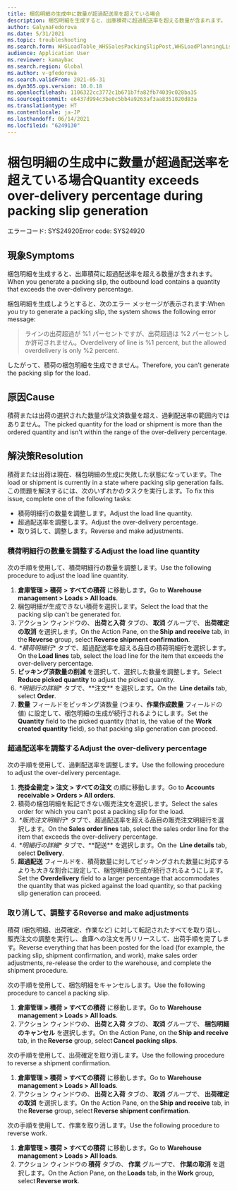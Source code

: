 ```yaml
---
title: 梱包明細の生成中に数量が超過配送率を超えている場合
description: 梱包明細を生成すると、出庫積荷に超過配送率を超える数量が含まれます。
author: GalynaFedorova
ms.date: 5/31/2021
ms.topic: troubleshooting
ms.search.form: WHSLoadTable_WHSSalesPackingSlipPost,WHSLoadPlanningListPage_WHSSalesPackingSlipPost,WHSLoadPlanningWorkbench_WHSSalesPackingSlipPost
audience: Application User
ms.reviewer: kamaybac
ms.search.region: Global
ms.author: v-gfedorova
ms.search.validFrom: 2021-05-31
ms.dyn365.ops.version: 10.0.18
ms.openlocfilehash: 1106322cc3772c1b671b7fa82fb74039c028ba35
ms.sourcegitcommit: e6437d994c3be0c5bb4a9263af3aa8351020d83a
ms.translationtype: HT
ms.contentlocale: ja-JP
ms.lasthandoff: 06/14/2021
ms.locfileid: "6249130"
---
```

# <a name="quantity-exceeds-over-delivery-percentage-during-packing-slip-generation"></a><span data-ttu-id="42219-103">梱包明細の生成中に数量が超過配送率を超えている場合</span><span class="sxs-lookup"><span data-stu-id="42219-103">Quantity exceeds over-delivery percentage during packing slip generation</span></span>

<span data-ttu-id="42219-104">エラーコード: SYS24920</span><span class="sxs-lookup"><span data-stu-id="42219-104">Error code: SYS24920</span></span>

## <a name="symptoms"></a><span data-ttu-id="42219-105">現象</span><span class="sxs-lookup"><span data-stu-id="42219-105">Symptoms</span></span>

<span data-ttu-id="42219-106">梱包明細を生成すると、出庫積荷に超過配送率を超える数量が含まれます。</span><span class="sxs-lookup"><span data-stu-id="42219-106">When you generate a packing slip, the outbound load contains a quantity that exceeds the over-delivery percentage.</span></span>

<span data-ttu-id="42219-107">梱包明細を生成しようとすると、次のエラー メッセージが表示されます:</span><span class="sxs-lookup"><span data-stu-id="42219-107">When you try to generate a packing slip, the system shows the following error message:</span></span>

> <span data-ttu-id="42219-108">ラインの出荷超過が %1 パーセントですが、出荷超過は %2 パーセントしか許可されません。</span><span class="sxs-lookup"><span data-stu-id="42219-108">Overdelivery of line is %1 percent, but the allowed overdelivery is only %2 percent.</span></span>

<span data-ttu-id="42219-109">したがって、積荷の梱包明細を生成できません。</span><span class="sxs-lookup"><span data-stu-id="42219-109">Therefore, you can't generate the packing slip for the load.</span></span>

## <a name="cause"></a><span data-ttu-id="42219-110">原因</span><span class="sxs-lookup"><span data-stu-id="42219-110">Cause</span></span>

<span data-ttu-id="42219-111">積荷または出荷の選択された数量が注文済数量を超え、過剰配送率の範囲内ではありません。</span><span class="sxs-lookup"><span data-stu-id="42219-111">The picked quantity for the load or shipment is more than the ordered quantity and isn't within the range of the over-delivery percentage.</span></span>

## <a name="resolution"></a><span data-ttu-id="42219-112">解決策</span><span class="sxs-lookup"><span data-stu-id="42219-112">Resolution</span></span>

<span data-ttu-id="42219-113">積荷または出荷は現在、梱包明細の生成に失敗した状態になっています。</span><span class="sxs-lookup"><span data-stu-id="42219-113">The load or shipment is currently in a state where packing slip generation fails.</span></span> <span data-ttu-id="42219-114">この問題を解決するには、次のいずれかのタスクを実行します。</span><span class="sxs-lookup"><span data-stu-id="42219-114">To fix this issue, complete one of the following tasks:</span></span>

- <span data-ttu-id="42219-115">積荷明細行の数量を調整します。</span><span class="sxs-lookup"><span data-stu-id="42219-115">Adjust the load line quantity.</span></span>
- <span data-ttu-id="42219-116">超過配送率を調整します。</span><span class="sxs-lookup"><span data-stu-id="42219-116">Adjust the over-delivery percentage.</span></span>
- <span data-ttu-id="42219-117">取り消して、調整します。</span><span class="sxs-lookup"><span data-stu-id="42219-117">Reverse and make adjustments.</span></span>

### <a name="adjust-the-load-line-quantity"></a><span data-ttu-id="42219-118">積荷明細行の数量を調整する</span><span class="sxs-lookup"><span data-stu-id="42219-118">Adjust the load line quantity</span></span>

<span data-ttu-id="42219-119">次の手順を使用して、積荷明細行の数量を調整します。</span><span class="sxs-lookup"><span data-stu-id="42219-119">Use the following procedure to adjust the load line quantity.</span></span>

1. <span data-ttu-id="42219-120">**倉庫管理 \> 積荷 \> すべての積荷** に移動します。</span><span class="sxs-lookup"><span data-stu-id="42219-120">Go to **Warehouse management \> Loads \> All loads**.</span></span>
1. <span data-ttu-id="42219-121">梱包明細が生成できない積荷を選択します。</span><span class="sxs-lookup"><span data-stu-id="42219-121">Select the load that the packing slip can't be generated for.</span></span>
1. <span data-ttu-id="42219-122">アクション ウィンドウの、 **出荷と入荷** タブの、 **取消** グループで、 **出荷確定の取消** を選択します。</span><span class="sxs-lookup"><span data-stu-id="42219-122">On the Action Pane, on the **Ship and receive** tab, in the **Reverse** group, select **Reverse shipment confirmation**.</span></span>
1. <span data-ttu-id="42219-123"> *\*積荷明細行** タブで、超過配送率を超える品目の積荷明細行を選択します。</span><span class="sxs-lookup"><span data-stu-id="42219-123">On the **Load lines** tab, select the load line for the item that exceeds the over-delivery percentage.</span></span>
1. <span data-ttu-id="42219-124">**ピッキング済数量の削減** を選択して、選択した数量を調整します。</span><span class="sxs-lookup"><span data-stu-id="42219-124">Select **Reduce picked quantity** to adjust the picked quantity.</span></span>
1. <span data-ttu-id="42219-125"> *\*明細行の詳細** タブで、*\*注文** を選択します。</span><span class="sxs-lookup"><span data-stu-id="42219-125">On the  **Line details** tab, select **Order**.</span></span>
1. <span data-ttu-id="42219-126">**数量** フィールドをピッキング済数量 (つまり、**作業作成数量** フィールドの値) に設定して、梱包明細の生成が続行されるようにします。</span><span class="sxs-lookup"><span data-stu-id="42219-126">Set the **Quantity** field to the picked quantity (that is, the value of the **Work created quantity** field), so that packing slip generation can proceed.</span></span>

### <a name="adjust-the-over-delivery-percentage"></a><span data-ttu-id="42219-127">超過配送率を調整する</span><span class="sxs-lookup"><span data-stu-id="42219-127">Adjust the over-delivery percentage</span></span>

<span data-ttu-id="42219-128">次の手順を使用して、過剰配送率を調整します。</span><span class="sxs-lookup"><span data-stu-id="42219-128">Use the following procedure to adjust the over-delivery percentage.</span></span>

1. <span data-ttu-id="42219-129">**売掛金勘定 \> 注文 \> すべての注文** の順に移動します。</span><span class="sxs-lookup"><span data-stu-id="42219-129">Go to **Accounts receivable \> Orders \> All orders**.</span></span>
1. <span data-ttu-id="42219-130">積荷の梱包明細を転記できない販売注文を選択します。</span><span class="sxs-lookup"><span data-stu-id="42219-130">Select the sales order for which you can't post a packing slip for the load.</span></span>
1. <span data-ttu-id="42219-131"> *\*販売注文明細行** タブで、超過配送率を超える品目の販売注文明細行を選択します。</span><span class="sxs-lookup"><span data-stu-id="42219-131">On the **Sales order lines** tab, select the sales order line for the item that exceeds the over-delivery percentage.</span></span>
1. <span data-ttu-id="42219-132"> *\*明細行の詳細** タブで、*\*配送** を選択します。</span><span class="sxs-lookup"><span data-stu-id="42219-132">On the  **Line details** tab, select **Delivery**.</span></span>
1. <span data-ttu-id="42219-133">**超過配送** フィールドを、積荷数量に対してピッキングされた数量に対応するよりも大きな割合に設定して、梱包明細の生成が続行されるようにします。</span><span class="sxs-lookup"><span data-stu-id="42219-133">Set the **Overdelivery** field to a larger percentage that accommodates the quantity that was picked against the load quantity, so that packing slip generation can proceed.</span></span>

### <a name="reverse-and-make-adjustments"></a><span data-ttu-id="42219-134">取り消して、調整する</span><span class="sxs-lookup"><span data-stu-id="42219-134">Reverse and make adjustments</span></span>

<span data-ttu-id="42219-135">積荷 (梱包明細、出荷確定、作業など) に対して転記されたすべてを取り消し、販売注文の調整を実行し、倉庫への注文を再リリースして、出荷手順を完了します。</span><span class="sxs-lookup"><span data-stu-id="42219-135">Reverse everything that has been posted for the load (for example, the packing slip, shipment confirmation, and work), make sales order adjustments, re-release the order to the warehouse, and complete the shipment procedure.</span></span>

<span data-ttu-id="42219-136">次の手順を使用して、梱包明細をキャンセルします。</span><span class="sxs-lookup"><span data-stu-id="42219-136">Use the following procedure to cancel a packing slip.</span></span>

1. <span data-ttu-id="42219-137">**倉庫管理 \> 積荷 \> すべての積荷** に移動します。</span><span class="sxs-lookup"><span data-stu-id="42219-137">Go to **Warehouse management \> Loads \> All loads**.</span></span>
1. <span data-ttu-id="42219-138">アクション ウィンドウの、 **出荷と入荷** タブの、 **取消** グループで、 **梱包明細のキャンセル** を選択します。</span><span class="sxs-lookup"><span data-stu-id="42219-138">On the Action Pane, on the **Ship and receive** tab, in the **Reverse** group, select **Cancel packing slips**.</span></span>

<span data-ttu-id="42219-139">次の手順を使用して、出荷確定を取り消します。</span><span class="sxs-lookup"><span data-stu-id="42219-139">Use the following procedure to reverse a shipment confirmation.</span></span>

1. <span data-ttu-id="42219-140">**倉庫管理 \> 積荷 \> すべての積荷** に移動します。</span><span class="sxs-lookup"><span data-stu-id="42219-140">Go to **Warehouse management \> Loads \> All loads**.</span></span>
1. <span data-ttu-id="42219-141">アクション ウィンドウの、 **出荷と入荷** タブの、 **取消** グループで、 **出荷確定の取消** を選択します。</span><span class="sxs-lookup"><span data-stu-id="42219-141">On the Action Pane, on the **Ship and receive** tab, in the **Reverse** group, select **Reverse shipment confirmation**.</span></span>

<span data-ttu-id="42219-142">次の手順を使用して、作業を取り消します。</span><span class="sxs-lookup"><span data-stu-id="42219-142">Use the following procedure to reverse work.</span></span>

1. <span data-ttu-id="42219-143">**倉庫管理 \> 積荷 \> すべての積荷** に移動します。</span><span class="sxs-lookup"><span data-stu-id="42219-143">Go to **Warehouse management \> Loads \> All loads**.</span></span>
1. <span data-ttu-id="42219-144">アクション ウィンドウの **積荷** タブの、 **作業** グループで、 **作業の取消** を選択します。</span><span class="sxs-lookup"><span data-stu-id="42219-144">On the Action Pane, on the **Loads** tab, in the **Work** group, select **Reverse work**.</span></span>
